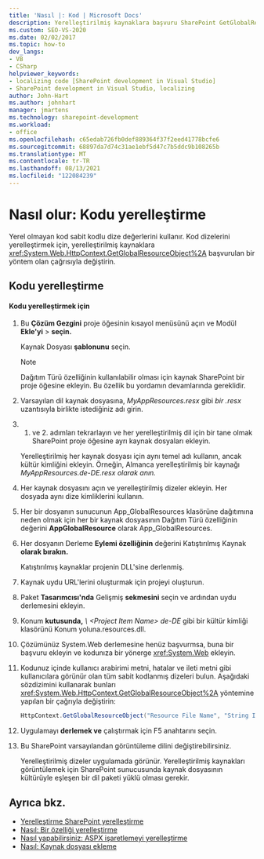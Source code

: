 ```yaml
---
title: 'Nasıl |: Kod | Microsoft Docs'
description: Yerelleştirilmiş kaynaklara başvuru SharePoint GetGlobalResourceObject çağrısıyla sabit kodlu dizeleri değiştirerek kodu yerelleştirmeyi öğrenin.
ms.custom: SEO-VS-2020
ms.date: 02/02/2017
ms.topic: how-to
dev_langs:
- VB
- CSharp
helpviewer_keywords:
- localizing code [SharePoint development in Visual Studio]
- SharePoint development in Visual Studio, localizing
author: John-Hart
ms.author: johnhart
manager: jmartens
ms.technology: sharepoint-development
ms.workload:
- office
ms.openlocfilehash: c65edab726fb0def889364f37f2eed41778bcfe6
ms.sourcegitcommit: 68897da7d74c31ae1ebf5d47c7b5ddc9b108265b
ms.translationtype: MT
ms.contentlocale: tr-TR
ms.lasthandoff: 08/13/2021
ms.locfileid: "122084239"
---
```

# <a name="how-to-localize-code"></a>Nasıl olur: Kodu yerelleştirme
  Yerel olmayan kod sabit kodlu dize değerlerini kullanır. Kod dizelerini yerelleştirmek için, yerelleştirilmiş kaynaklara <xref:System.Web.HttpContext.GetGlobalResourceObject%2A> başvurulan bir yöntem olan çağrısıyla değiştirin.

## <a name="localize-code"></a>Kodu yerelleştirme

#### <a name="to-localize-code"></a>Kodu yerelleştirmek için

1. Bu **Çözüm Gezgini** proje öğesinin kısayol menüsünü açın ve Modül **Ekle'yi**  >  **seçin.**

     Kaynak Dosyası **şablonunu** seçin.

    > [!NOTE]
    > Dağıtım Türü özelliğinin kullanılabilir olması için kaynak SharePoint bir proje öğesine ekleyin. Bu özellik bu yordamın devamlarında gereklidir.

2. Varsayılan dil kaynak dosyasına, *MyAppResources.resx* gibi *bir .resx* uzantısıyla birlikte istediğiniz adı girin.

3. 1. ve 2. adımları tekrarlayın ve her yerelleştirilmiş dil için bir tane olmak SharePoint proje öğesine ayrı kaynak dosyaları ekleyin.

     Yerelleştirilmiş her kaynak dosyası için aynı temel adı kullanın, ancak kültür kimliğini ekleyin. Örneğin, Almanca yerelleştirilmiş bir kaynağı *MyAppResources.de-DE.resx olarak anın.*

4. Her kaynak dosyasını açın ve yerelleştirilmiş dizeler ekleyin. Her dosyada aynı dize kimliklerini kullanın.

5. Her bir dosyanın sunucunun App_GlobalResources klasörüne dağıtımına neden olmak için her bir kaynak dosyasının Dağıtım Türü özelliğinin değerini **AppGlobalResource** olarak App_GlobalResources. 

6. Her dosyanın Derleme **Eylemi özelliğinin** değerini Katıştırılmış Kaynak **olarak bırakın.**

     Katıştırılmış kaynaklar projenin DLL'sine derlenmiş.

7. Kaynak uydu URL'lerini oluşturmak için projeyi oluşturun.

8. Paket **Tasarımcısı'nda** Gelişmiş **sekmesini** seçin ve ardından uydu derlemesini ekleyin.

9. Konum **kutusunda,** *\\ \<Project Item Name> de-DE* gibi bir kültür kimliği klasörünü Konum yoluna.resources.dll.

10. Çözümünüz System.Web derlemesine henüz başvurmsa, buna bir başvuru ekleyin ve kodunıza bir yönerge <xref:System.Web> ekleyin.

11. Kodunuz içinde kullanıcı arabirimi metni, hatalar ve ileti metni gibi kullanıcılara görünür olan tüm sabit kodlanmış dizeleri bulun. Aşağıdaki sözdizimini kullanarak bunları <xref:System.Web.HttpContext.GetGlobalResourceObject%2A> yöntemine yapılan bir çağrıyla değiştirin:

    ```csharp
    HttpContext.GetGlobalResourceObject("Resource File Name", "String ID")
    ```

12. Uygulamayı **derlemek ve** çalıştırmak için F5 anahtarını seçin.

13. Bu SharePoint varsayılandan görüntüleme dilini değiştirebilirsiniz.

     Yerelleştirilmiş dizeler uygulamada görünür. Yerelleştirilmiş kaynakları görüntülemek için SharePoint sunucusunda kaynak dosyasının kültürüyle eşleşen bir dil paketi yüklü olması gerekir.

## <a name="see-also"></a>Ayrıca bkz.
- [Yerelleştirme SharePoint yerelleştirme](../sharepoint/localizing-sharepoint-solutions.md)
- [Nasıl: Bir özelliği yerelleştirme](../sharepoint/how-to-localize-a-feature.md)
- [Nasıl yapabilirsiniz: ASPX işaretlemeyi yerelleştirme](../sharepoint/how-to-localize-aspx-markup.md)
- [Nasıl: Kaynak dosyası ekleme](../sharepoint/how-to-add-a-resource-file.md)
